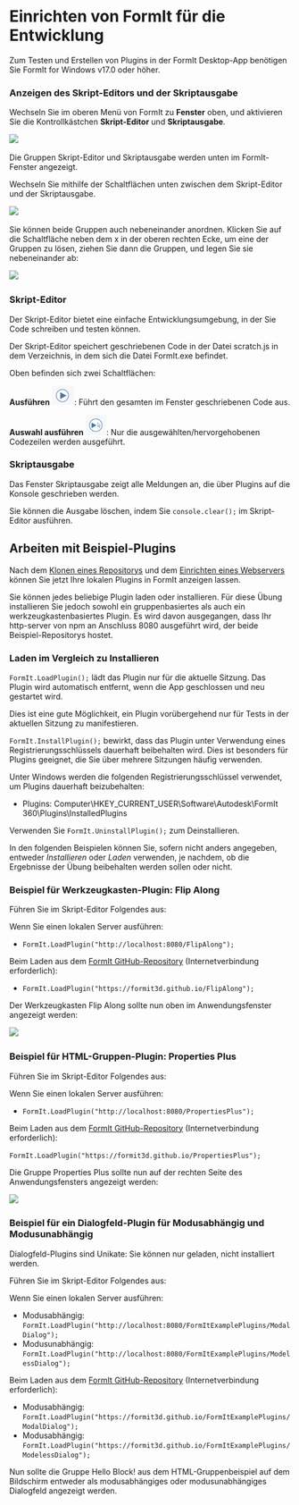 # Einrichten von FormIt für die Entwicklung

Zum Testen und Erstellen von Plugins in der FormIt Desktop-App benötigen Sie FormIt for Windows v17.0 oder höher.

### **Anzeigen des Skript-Editors und der Skriptausgabe**

Wechseln Sie im oberen Menü von FormIt zu **Fenster** oben, und aktivieren Sie die Kontrollkästchen **Skript-Editor** und **Skriptausgabe**.

![](https://formit3d.github.io/FormItExamplePlugins/docs/images/EnableDevelopmentWindows.PNG)

Die Gruppen Skript-Editor und Skriptausgabe werden unten im FormIt-Fenster angezeigt.

Wechseln Sie mithilfe der Schaltflächen unten zwischen dem Skript-Editor und der Skriptausgabe.

![](https://formit3d.github.io/FormItExamplePlugins/docs/images/ScriptEditorDefaultState.PNG)

Sie können beide Gruppen auch nebeneinander anordnen. Klicken Sie auf die Schaltfläche neben dem x in der oberen rechten Ecke, um eine der Gruppen zu lösen, ziehen Sie dann die Gruppen, und legen Sie sie nebeneinander ab:

![](https://formit3d.github.io/FormItExamplePlugins/docs/images/ScriptEditor+ScriptOutputConfiguration.gif)

### **Skript-Editor**

Der Skript-Editor bietet eine einfache Entwicklungsumgebung, in der Sie Code schreiben und testen können.

Der Skript-Editor speichert geschriebenen Code in der Datei scratch.js in dem Verzeichnis, in dem sich die Datei FormIt.exe befindet.

Oben befinden sich zwei Schaltflächen:

**Ausführen** ![](<../../../.gitbook/assets/image (8) (1).png>): Führt den gesamten im Fenster geschriebenen Code aus.

**Auswahl ausführen** ![](<../../../.gitbook/assets/image (52).png>): Nur die ausgewählten/hervorgehobenen Codezeilen werden ausgeführt.

### **Skriptausgabe**

Das Fenster Skriptausgabe zeigt alle Meldungen an, die über Plugins auf die Konsole geschrieben werden.

Sie können die Ausgabe löschen, indem Sie `console.clear();` im Skript-Editor ausführen.

## Arbeiten mit Beispiel-Plugins

Nach dem [Klonen eines Repositorys](cloning-a-sample-plugin.md) und dem [Einrichten eines Webservers](hosting-a-plugin-on-a-local-server.md) können Sie jetzt Ihre lokalen Plugins in FormIt anzeigen lassen.

Sie können jedes beliebige Plugin laden oder installieren. Für diese Übung installieren Sie jedoch sowohl ein gruppenbasiertes als auch ein werkzeugkastenbasiertes Plugin. Es wird davon ausgegangen, dass Ihr http-server von npm an Anschluss 8080 ausgeführt wird, der beide Beispiel-Repositorys hostet.

### **Laden im Vergleich zu Installieren**

`FormIt.LoadPlugin();` lädt das Plugin nur für die aktuelle Sitzung. Das Plugin wird automatisch entfernt, wenn die App geschlossen und neu gestartet wird.

Dies ist eine gute Möglichkeit, ein Plugin vorübergehend nur für Tests in der aktuellen Sitzung zu manifestieren.

`FormIt.InstallPlugin();` bewirkt, dass das Plugin unter Verwendung eines Registrierungsschlüssels dauerhaft beibehalten wird. Dies ist besonders für Plugins geeignet, die Sie über mehrere Sitzungen häufig verwenden.

Unter Windows werden die folgenden Registrierungsschlüssel verwendet, um Plugins dauerhaft beizubehalten:

* Plugins: Computer\\HKEY_CURRENT_USER\\Software\\Autodesk\\FormIt 360\\Plugins\\InstalledPlugins

Verwenden Sie `FormIt.UninstallPlugin();` zum Deinstallieren.

In den folgenden Beispielen können Sie, sofern nicht anders angegeben, entweder _Installieren_ oder _Laden_ verwenden, je nachdem, ob die Ergebnisse der Übung beibehalten werden sollen oder nicht.

### **Beispiel für Werkzeugkasten-Plugin: Flip Along**

Führen Sie im Skript-Editor Folgendes aus:

Wenn Sie einen lokalen Server ausführen:

* `FormIt.LoadPlugin("http://localhost:8080/FlipAlong");`

Beim Laden aus dem [FormIt GitHub-Repository](https://github.com/FormIt3D/) (Internetverbindung erforderlich):

* `FormIt.LoadPlugin("https://formit3d.github.io/FlipAlong");`

Der Werkzeugkasten Flip Along sollte nun oben im Anwendungsfenster angezeigt werden:

![](https://formit3d.github.io/FormItExamplePlugins/docs/images/FlipAlongToolbar.PNG)

### **Beispiel für HTML-Gruppen-Plugin: Properties Plus**

Führen Sie im Skript-Editor Folgendes aus:

Wenn Sie einen lokalen Server ausführen:

* `FormIt.LoadPlugin("http://localhost:8080/PropertiesPlus");`

Beim Laden aus dem [FormIt GitHub-Repository](https://github.com/FormIt3D/) (Internetverbindung erforderlich):

`FormIt.LoadPlugin("https://formit3d.github.io/PropertiesPlus");`

Die Gruppe Properties Plus sollte nun auf der rechten Seite des Anwendungsfensters angezeigt werden:

![](https://formit3d.github.io/FormItExamplePlugins/docs/images/PropertiesPlusPanel.png)

### **Beispiel für ein Dialogfeld-Plugin für Modusabhängig und Modusunabhängig**

Dialogfeld-Plugins sind Unikate: Sie können nur geladen, nicht installiert werden.

Führen Sie im Skript-Editor Folgendes aus:

Wenn Sie einen lokalen Server ausführen:

* Modusabhängig: `FormIt.LoadPlugin("http://localhost:8080/FormItExamplePlugins/ModalDialog");`
* Modusunabhängig: `FormIt.LoadPlugin("http://localhost:8080/FormItExamplePlugins/ModelessDialog");`

Beim Laden aus dem [FormIt GitHub-Repository](https://github.com/FormIt3D/) (Internetverbindung erforderlich):

* Modusabhängig: `FormIt.LoadPlugin("https://formit3d.github.io/FormItExamplePlugins/ModalDialog");`
* Modusabhängig: `FormIt.LoadPlugin("https://formit3d.github.io/FormItExamplePlugins/ModelessDialog");`

Nun sollte die Gruppe Hello Block! aus dem HTML-Gruppenbeispiel auf dem Bildschirm entweder als modusabhängiges oder modusunabhängiges Dialogfeld angezeigt werden.
